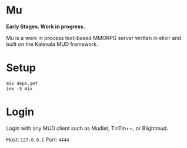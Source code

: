 # Mu

**Early Stages. Work in progress.**

Mu is a work in process text-based MMORPG server written in elixir and built on the Kalevala MUD framework.

# Setup

```
mix deps.get
iex -S mix
```

# Login
Login with any MUD client such as Mudlet, TinTin++, or Blightmud. 

Host: `127.0.0.1`
Port: `4444`
